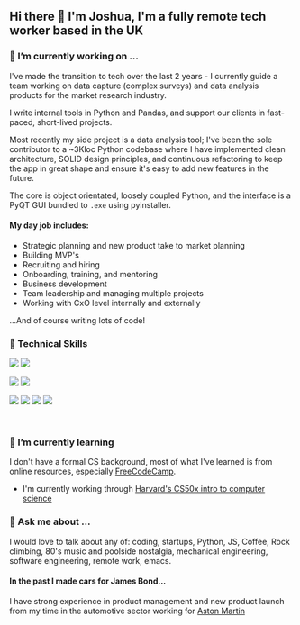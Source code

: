 ## Hi there 👋 I'm Joshua, I'm a fully remote tech worker based in the UK

### 🔭 I’m currently working on ...

I've made the transition to tech over the last 2 years - I currently guide a team working on data capture (complex surveys) and data analysis products for the market research industry. 

I write internal tools in Python and Pandas, and support our clients in fast-paced, short-lived projects.

Most recently my side project is a data analysis tool; I've been the sole contributor to a ~3Kloc Python codebase where I have implemented clean architecture, SOLID design principles, and continuous refactoring to keep the app in great shape and ensure it's easy to add new features in the future.

The core is object orientated, loosely coupled Python, and the interface is a PyQT GUI bundled to `.exe` using pyinstaller.

#### My day job includes:
- Strategic planning and new product take to market planning
- Building MVP's
- Recruiting and hiring
- Onboarding, training, and mentoring
- Business development
- Team leadership and managing multiple projects
- Working with CxO level internally and externally

...And of course writing lots of code!

<!--
**JoshuaAdrianJones/JoshuaAdrianJones** is a ✨ _special_ ✨ repository because its `README.md` (this file) appears on your GitHub profile.

Here are some ideas to get you started:

- 🔭 I’m currently working on ...
- 🌱 I’m currently learning ...
- 👯 I’m looking to collaborate on ...
- 🤔 I’m looking for help with ...
- 💬 Ask me about ...
- 📫 How to reach me: ...
- 😄 Pronouns: ...
- ⚡ Fun fact: ...
-->




### 💼 Technical Skills


![](https://img.shields.io/badge/Code-Python-informational?style=flat&logo=python&color=05445e)
![](https://img.shields.io/badge/Code-JavaScript-informational?style=flat&logo=JavaScript&color=F7DF1E)

![](https://img.shields.io/badge/Data-Numpy-informational?style=flat&logo=numpy&color=189ab4)
![](https://img.shields.io/badge/Data-Pandas-informational?style=flat&logo=pandas&color=75e6da)

![](https://img.shields.io/badge/Web-FastAPI-informational?style=flat&logo=fastapi&color=18a558)
![](https://img.shields.io/badge/Web-Django-informational?style=flat&logo=django&color=E34F26)
![](https://img.shields.io/badge/Web-Django-informational?style=flat&logo=flask&color=2ff3e0)
![](https://img.shields.io/badge/Web-React-informational?style=flat&logo=react&color=61DAFB)


</br>

### 🌱 I’m currently learning

I don't have a formal CS background, most of what I've learned is from online resources, especially [FreeCodeCamp](https://www.freecodecamp.org/).

- I'm currently working through [Harvard's CS50x intro to computer science](https://cs50.harvard.edu/x/2021/)

### 💬 Ask me about ...

I would love to talk about any of: coding, startups, Python, JS, Coffee, Rock climbing, 80's music and poolside nostalgia, mechanical engineering, software engineering, remote work, emacs.


#### In the past I made cars for James Bond...

 I have strong experience in product management and new product launch from my time in the automotive sector working for [Aston Martin](https://www.astonmartin.com)
